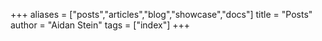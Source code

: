+++
aliases = ["posts","articles","blog","showcase","docs"]
title = "Posts"
author = "Aidan Stein"
tags = ["index"]
+++
